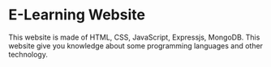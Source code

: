 # E-Learning Website
This website is made of HTML, CSS, JavaScript, Expressjs, MongoDB. This website give you knowledge about some programming languages and other technology.
